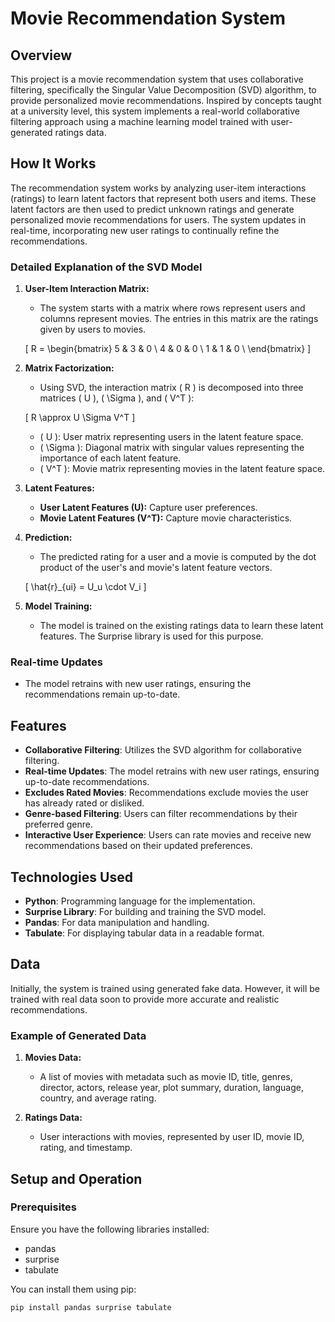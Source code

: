 # Movie Recommendation System

## Overview

This project is a movie recommendation system that uses collaborative filtering, specifically the Singular Value Decomposition (SVD) algorithm, to provide personalized movie recommendations. Inspired by concepts taught at a university level, this system implements a real-world collaborative filtering approach using a machine learning model trained with user-generated ratings data.

## How It Works

The recommendation system works by analyzing user-item interactions (ratings) to learn latent factors that represent both users and items. These latent factors are then used to predict unknown ratings and generate personalized movie recommendations for users. The system updates in real-time, incorporating new user ratings to continually refine the recommendations.

### Detailed Explanation of the SVD Model

1. **User-Item Interaction Matrix:**
   - The system starts with a matrix where rows represent users and columns represent movies. The entries in this matrix are the ratings given by users to movies.

   \[ 
   R = \begin{bmatrix}
   5 & 3 & 0 \\
   4 & 0 & 0 \\
   1 & 1 & 0 \\
   \end{bmatrix}
   \]

2. **Matrix Factorization:**
   - Using SVD, the interaction matrix \( R \) is decomposed into three matrices \( U \), \( \Sigma \), and \( V^T \):

   \[ 
   R \approx U \Sigma V^T 
   \]

   - \( U \): User matrix representing users in the latent feature space.
   - \( \Sigma \): Diagonal matrix with singular values representing the importance of each latent feature.
   - \( V^T \): Movie matrix representing movies in the latent feature space.

3. **Latent Features:**
   - **User Latent Features (U):** Capture user preferences.
   - **Movie Latent Features (V^T):** Capture movie characteristics.

4. **Prediction:**
   - The predicted rating for a user and a movie is computed by the dot product of the user's and movie's latent feature vectors.

   \[
   \hat{r}_{ui} = U_u \cdot V_i
   \]

5. **Model Training:**
   - The model is trained on the existing ratings data to learn these latent features. The Surprise library is used for this purpose.

### Real-time Updates

- The model retrains with new user ratings, ensuring the recommendations remain up-to-date.

## Features

- **Collaborative Filtering**: Utilizes the SVD algorithm for collaborative filtering.
- **Real-time Updates**: The model retrains with new user ratings, ensuring up-to-date recommendations.
- **Excludes Rated Movies**: Recommendations exclude movies the user has already rated or disliked.
- **Genre-based Filtering**: Users can filter recommendations by their preferred genre.
- **Interactive User Experience**: Users can rate movies and receive new recommendations based on their updated preferences.

## Technologies Used

- **Python**: Programming language for the implementation.
- **Surprise Library**: For building and training the SVD model.
- **Pandas**: For data manipulation and handling.
- **Tabulate**: For displaying tabular data in a readable format.

## Data

Initially, the system is trained using generated fake data. However, it will be trained with real data soon to provide more accurate and realistic recommendations.

### Example of Generated Data

1. **Movies Data:**
   - A list of movies with metadata such as movie ID, title, genres, director, actors, release year, plot summary, duration, language, country, and average rating.

2. **Ratings Data:**
   - User interactions with movies, represented by user ID, movie ID, rating, and timestamp.

## Setup and Operation

### Prerequisites

Ensure you have the following libraries installed:
- pandas
- surprise
- tabulate

You can install them using pip:
```bash
pip install pandas surprise tabulate
